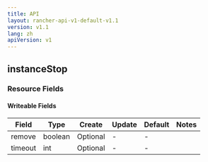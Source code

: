 ```yaml
---
title: API
layout: rancher-api-v1-default-v1.1
version: v1.1
lang: zh
apiVersion: v1
---
```


## instanceStop



### Resource Fields

#### Writeable Fields

Field | Type | Create | Update | Default | Notes
---|---|---|---|---|---
remove | boolean | Optional | - | - | 
timeout | int | Optional | - | - | 



<br>
